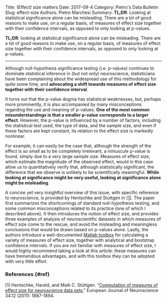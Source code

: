 Title: (Effect) size matters
Date: 2017-09-4
Category: Pietro's Data Bulletin
Slug: effect-size
Authors: Pietro Marchesi
Summary: __TL;DR__: Looking at statistical significance alone can be misleading. There are a lot of good reasons to make use, on a regular basis, of measures of effect size together with their confidence intervals, as opposed to only looking at p-values. 

__TL;DR__: looking at statistical significance alone can be misleading. There are a lot of good reasons to make use, on a regular basis, of measures of effect size together with their confidence intervals, as opposed to only looking at p-values. 
___

Although null-hypothesis significance testing (i.e. p-values) continues to dominate statistical inference in (but not only) neuroscience, statisticians have been complaining about the widespread use of this methodology for quite some time, and __advocating a shift towards measures of effect size together with their confidence interval__. 

It turns out that the p-value dogma has statistical weaknesses, but, perhaps more prominently, it is also accompanied by many misconceptions regarding the use and meaning of p-values. __One of the most common misunderstandings is that a smaller p-value corresponds to a larger effect__. However, the p-value is influenced by a number of factors, including the statistical test used, the type of data, and the sample size, and even if these factors are kept constant, its relation to the effect size is markedly nonlinear. 

For example, it can easily be the case that, although the strength of the effect is so small as to be completely irrelevant, a minuscule p-value is found, simply due to a very large sample size. Measures of effect size, which estimate the magnitude of the observed effect, would in this case allow us to quantitatively verify that, although statistically significant, the difference that we observe is unlikely to be scientifically meaningful. __While looking at significance might be very useful, looking at significance alone might be misleading__.

A concise yet very insightful overview of this issue, with specific reference to neuroscience, is provided by Hentschke and Stuttgen in [[1](#ref)]. The paper first summarizes the shortcomings of standard null-hypothesis testing, and some common misconceptions related to its practice (one of which I described above). It then introduces the notion of effect size, and provides three examples of analysis of neuroscientific datasets in which measures of effect size come to the rescue, and avoid the misleading and meaningless conclusions that would be drawn based on p-values alone. Lastly, the authors introduce a well-documented [Matlab toolbox](https://github.com/hhentschke/measures-of-effect-size-toolbox) for calculating a variety of measures of effect size, together with analytical and bootstrap confidence intervals. If you are not familiar with measures of effect size, I would highly recommend taking a look at this article: these measures can have tremendous advantages, and with this toolbox they can be adopted with very little effort.  

### References {#ref}
[1] Hentschke, Harald, and Maik C. Stüttgen. "[Computation of measures of effect size for neuroscience data sets.](http://onlinelibrary.wiley.com/doi/10.1111/j.1460-9568.2011.07902.x/full)" European Journal of Neuroscience 34.12 (2011): 1887-1894.


